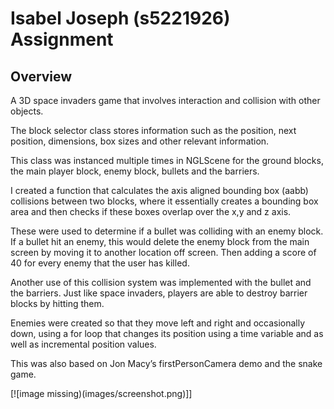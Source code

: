 # Isabel Joseph (s5221926) Assignment 

## Overview
A 3D space invaders game that involves interaction and collision with other objects.

The block selector class stores information such as the position, next position, dimensions, box sizes and other relevant information. 

This class was instanced multiple times in NGLScene for the ground blocks, the main player block, enemy block, bullets and the barriers.

I created a function that calculates the axis aligned bounding box (aabb) collisions between two blocks, where it essentially creates a bounding box area and then checks if these boxes overlap over the x,y and z axis.

These were used to determine if a bullet was colliding with an enemy block. If a bullet hit an enemy, this would delete the enemy block from the main screen by moving it to another location off screen. Then adding a score of 40 for every enemy that the user has killed.

Another use of this collision system was implemented with the bullet and the barriers. Just like space invaders, players are able to destroy barrier blocks by hitting them.

Enemies were created so that they move left and right and occasionally down, using a for loop that changes its position using a time variable and as well as incremental position values.

This was also based on Jon Macy’s firstPersonCamera demo and the snake game.

[![image missing)(images/screenshot.png)]]